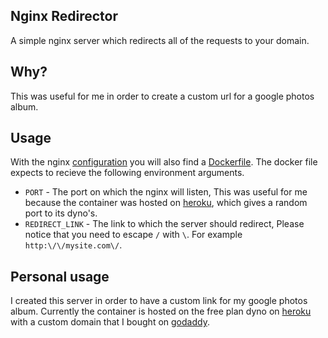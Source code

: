 ## Nginx Redirector
A simple nginx server which redirects all of the requests to your domain.

## Why?
This was useful for me in order to create a custom url for a google photos album.

## Usage
With the nginx [configuration](/nginx.conf) you will also find a [Dockerfile](/Dockerfile).
The docker file expects to recieve the following environment arguments.

* `PORT` - The port on which the nginx will listen, This was useful for me because the container was hosted on [heroku](https://heroku.com), which gives a random port to its dyno's.
* `REDIRECT_LINK` - The link to which the server should redirect, Please notice that you need to escape `/` with `\`. For example `http:\/\/mysite.com\/`.

## Personal usage
I created this server in order to have a custom link for my google photos album. Currently the container is hosted on the free plan dyno on [heroku](https://heroku.com) with a custom domain that I bought on [godaddy](https://godaddy.com).